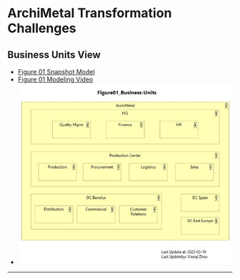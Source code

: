 # ArchiMetal Transformation Challenges

## Business Units View

- [Figure 01 Snapshot Model](./ArchiMetal_Transformation_Challenges/ArchiMetal_01-Business-Units.archimate)
- [Figure 01 Modeling Video](https://youtu.be/Uf2GDky0fr8)
- ![Figure 01](ArchiMetal_Transformation_Challenges/Figure01_Business-Units.jpg)

---

